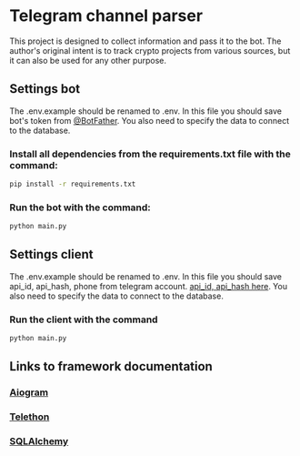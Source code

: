 <h1>Telegram channel parser</h1>
<p>
    This project is designed to collect information and pass it to the bot. The author's original intent is to track crypto projects from various sources, but it can also be used for any other purpose.
</p>
<h2>Settings bot</h2>

<p>
    The .env.example should be renamed to .env. In this file you should save bot's token from <a target="_blank" href="https://t.me/BotFather">@BotFather</a>. You also need to specify the data to connect to the database.
</p>

<h3>
Install all dependencies from the requirements.txt file with the command:
</h3>

```bash
pip install -r requirements.txt
```

<h3>
Run the bot with the command:
</h3>

```bash
python main.py
```
<h2>Settings client</h2>
<p>
The .env.example should be renamed to .env. In this file you should save api_id, api_hash, phone from telegram account. <a target="_blank" href="https://my.telegram.org/apps">api_id, api_hash here</a>. You also need to specify the data to connect to the database.
</p>
<h3>
Run the client with the command
</h3>

```bash
python main.py
```

<h2>Links to framework documentation</h2>
<h3><a href="https://docs.aiogram.dev/en/latest/" target="_blank">Aiogram</a></h3>
<h3><a href="https://docs.telethon.dev/en/stable/" target="_blank">Telethon</a></h3>
<h3><a href="https://www.sqlalchemy.org/" target="_blank">SQLAlchemy</a></h3>
